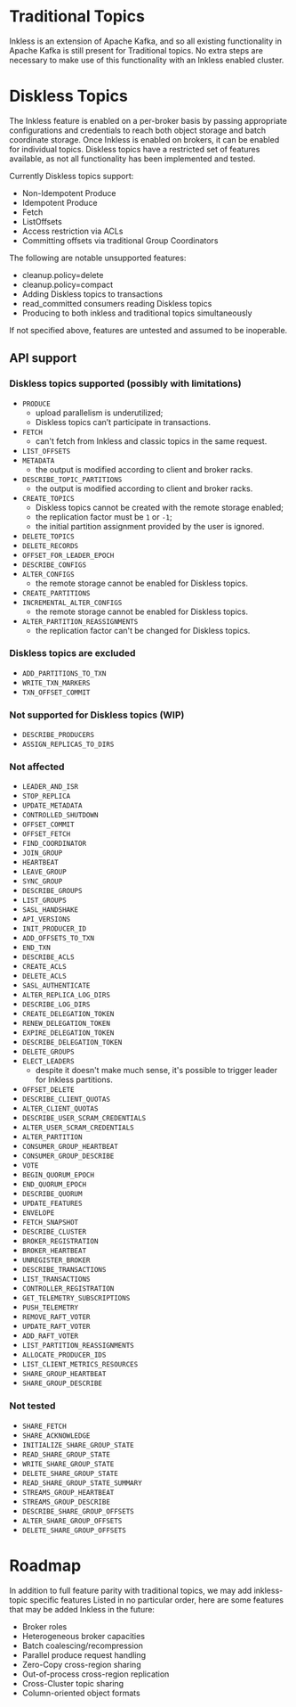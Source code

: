 # Traditional Topics

Inkless is an extension of Apache Kafka, and so all existing functionality in Apache Kafka is still present for Traditional topics.
No extra steps are necessary to make use of this functionality with an Inkless enabled cluster.

# Diskless Topics

The Inkless feature is enabled on a per-broker basis by passing appropriate configurations and credentials to reach both object storage and batch coordinate storage.
Once Inkless is enabled on brokers, it can be enabled for individual topics.
Diskless topics have a restricted set of features available, as not all functionality has been implemented and tested.

Currently Diskless topics support:
* Non-Idempotent Produce
* Idempotent Produce
* Fetch
* ListOffsets
* Access restriction via ACLs
* Committing offsets via traditional Group Coordinators

The following are notable unsupported features:
* cleanup.policy=delete
* cleanup.policy=compact
* Adding Diskless topics to transactions
* read_committed consumers reading Diskless topics
* Producing to both inkless and traditional topics simultaneously

If not specified above, features are untested and assumed to be inoperable.

## API support

### Diskless topics supported (possibly with limitations)
- `PRODUCE`
    - upload parallelism is underutilized;
    - Diskless topics can’t participate in transactions.
- `FETCH`
    - can't fetch from Inkless and classic topics in the same request.
- `LIST_OFFSETS`
- `METADATA`
    - the output is modified according to client and broker racks.
- `DESCRIBE_TOPIC_PARTITIONS`
    - the output is modified according to client and broker racks.
- `CREATE_TOPICS`
    - Diskless topics cannot be created with the remote storage enabled;
    - the replication factor must be `1` or `-1`;
    - the initial partition assignment provided by the user is ignored.
- `DELETE_TOPICS`
- `DELETE_RECORDS`
- `OFFSET_FOR_LEADER_EPOCH`
- `DESCRIBE_CONFIGS`
- `ALTER_CONFIGS`
    - the remote storage cannot be enabled for Diskless topics.
- `CREATE_PARTITIONS`
- `INCREMENTAL_ALTER_CONFIGS`
    - the remote storage cannot be enabled for Diskless topics.
- `ALTER_PARTITION_REASSIGNMENTS`
    - the replication factor can't be changed for Diskless topics.

### Diskless topics are excluded
- `ADD_PARTITIONS_TO_TXN`
- `WRITE_TXN_MARKERS`
- `TXN_OFFSET_COMMIT`

### Not supported for Diskless topics (WIP)
- `DESCRIBE_PRODUCERS`
- `ASSIGN_REPLICAS_TO_DIRS`

### Not affected
- `LEADER_AND_ISR`
- `STOP_REPLICA`
- `UPDATE_METADATA`
- `CONTROLLED_SHUTDOWN`
- `OFFSET_COMMIT`
- `OFFSET_FETCH`
- `FIND_COORDINATOR`
- `JOIN_GROUP`
- `HEARTBEAT`
- `LEAVE_GROUP`
- `SYNC_GROUP`
- `DESCRIBE_GROUPS`
- `LIST_GROUPS`
- `SASL_HANDSHAKE`
- `API_VERSIONS`
- `INIT_PRODUCER_ID`
- `ADD_OFFSETS_TO_TXN`
- `END_TXN`
- `DESCRIBE_ACLS`
- `CREATE_ACLS`
- `DELETE_ACLS`
- `SASL_AUTHENTICATE`
- `ALTER_REPLICA_LOG_DIRS`
- `DESCRIBE_LOG_DIRS`
- `CREATE_DELEGATION_TOKEN`
- `RENEW_DELEGATION_TOKEN`
- `EXPIRE_DELEGATION_TOKEN`
- `DESCRIBE_DELEGATION_TOKEN`
- `DELETE_GROUPS`
- `ELECT_LEADERS`
    - despite it doesn't make much sense, it's possible to trigger leader for Inkless partitions.
- `OFFSET_DELETE`
- `DESCRIBE_CLIENT_QUOTAS`
- `ALTER_CLIENT_QUOTAS`
- `DESCRIBE_USER_SCRAM_CREDENTIALS`
- `ALTER_USER_SCRAM_CREDENTIALS`
- `ALTER_PARTITION`
- `CONSUMER_GROUP_HEARTBEAT`
- `CONSUMER_GROUP_DESCRIBE`
- `VOTE`
- `BEGIN_QUORUM_EPOCH`
- `END_QUORUM_EPOCH`
- `DESCRIBE_QUORUM`
- `UPDATE_FEATURES`
- `ENVELOPE`
- `FETCH_SNAPSHOT`
- `DESCRIBE_CLUSTER`
- `BROKER_REGISTRATION`
- `BROKER_HEARTBEAT`
- `UNREGISTER_BROKER`
- `DESCRIBE_TRANSACTIONS`
- `LIST_TRANSACTIONS`
- `CONTROLLER_REGISTRATION`
- `GET_TELEMETRY_SUBSCRIPTIONS`
- `PUSH_TELEMETRY`
- `REMOVE_RAFT_VOTER`
- `UPDATE_RAFT_VOTER`
- `ADD_RAFT_VOTER`
- `LIST_PARTITION_REASSIGNMENTS`
- `ALLOCATE_PRODUCER_IDS`
- `LIST_CLIENT_METRICS_RESOURCES`
- `SHARE_GROUP_HEARTBEAT`
- `SHARE_GROUP_DESCRIBE`

### Not tested
- `SHARE_FETCH`
- `SHARE_ACKNOWLEDGE`
- `INITIALIZE_SHARE_GROUP_STATE`
- `READ_SHARE_GROUP_STATE`
- `WRITE_SHARE_GROUP_STATE`
- `DELETE_SHARE_GROUP_STATE`
- `READ_SHARE_GROUP_STATE_SUMMARY`
- `STREAMS_GROUP_HEARTBEAT`
- `STREAMS_GROUP_DESCRIBE`
- `DESCRIBE_SHARE_GROUP_OFFSETS`
- `ALTER_SHARE_GROUP_OFFSETS`
- `DELETE_SHARE_GROUP_OFFSETS`

# Roadmap

In addition to full feature parity with traditional topics, we may add inkless-topic specific features
Listed in no particular order, here are some features that may be added Inkless in the future:
* Broker roles
* Heterogeneous broker capacities
* Batch coalescing/recompression
* Parallel produce request handling
* Zero-Copy cross-region sharing
* Out-of-process cross-region replication
* Cross-Cluster topic sharing
* Column-oriented object formats